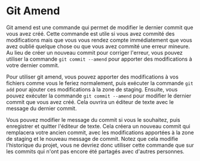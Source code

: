 # Git Amend

Git amend est une commande qui permet de modifier le dernier commit que vous avez créé. Cette commande est utile si vous avez commité des modifications mais que vous vous rendez compte immédiatement que vous avez oublié quelque chose ou que vous avez commité une erreur mineure. Au lieu de créer un nouveau commit pour corriger l'erreur, vous pouvez utiliser la commande `git commit --amend` pour apporter des modifications à votre dernier commit.

Pour utiliser git amend, vous pouvez apporter des modifications à vos fichiers comme vous le feriez normalement, puis exécuter la commande `git add` pour ajouter ces modifications à la zone de staging. Ensuite, vous pouvez exécuter la commande `git commit --amend` pour modifier le dernier commit que vous avez créé. Cela ouvrira un éditeur de texte avec le message du dernier commit. 

Vous pouvez modifier le message du commit si vous le souhaitez, puis enregistrer et quitter l'éditeur de texte. Cela créera un nouveau commit qui remplacera votre ancien commit, avec les modifications apportées à la zone de staging et le nouveau message de commit. Notez que cela modifie l'historique du projet, vous ne devriez donc utiliser cette commande que sur les commits qui n'ont pas encore été partagés avec d'autres personnes.
